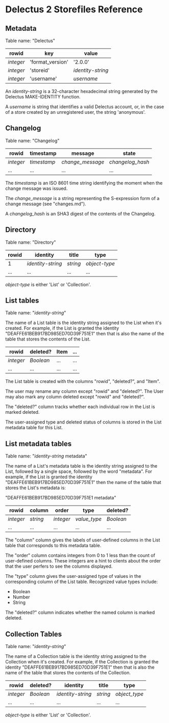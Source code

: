 # Delectus 2 Storefiles Reference

## Metadata

Table name: "Delectus"

| rowid     | key              | value             |
| --------- | ---------------- | ----------------- |
| _integer_ | 'format_version' | '2.0.0'           |
| _integer_ | 'storeid'        | _identity-string_ |
| _integer_ | 'username'       | _username_        |

An _identity-string_ is a 32-character hexadecimal string generated by
the Delectus MAKE-IDENTITY function.

A _username_ is string that identifies a valid Delectus account, or,
in the case of a store created by an unregistered user, the string
'anonymous'.


## Changelog

Table name: "Changelog"

| rowid     | timestamp   | message          | state            |
| --------- | ----------- | ---------------- | ---------------- |
| _integer_ | _timestamp_ | _change_message_ | _changelog_hash_ |
|       ... |         ... |              ... |              ... |

The _timestamp_ is an ISO 8601 time string identifying the moment when
the change message was issued.

The _change_message_ is a string representing the S-expression form of
a change message (see "changes.md").

A _changelog_hash_ is an SHA3 digest of the contents of the Changelog.

## Directory

Table name: "Directory"

| rowid | identity          | title    | type          |
| ----- | ----------------- | -------- | ------------- |
|     1 | _identity-string_ | _string_ | _object-type_ |
|   ... |               ... |      ... |           ... |

_object-type_ is either 'List' or 'Collection'.

## List tables

Table name: "_identity-string_"

The name of a List table is the identity string assigned to the List
when it's created. For example, if the List is granted the identity
"DEAFFE61BEB917BD985ED70D39F751E1" then that is also the name of the
table that stores the contents of the List.

| rowid     | deleted?  | Item | ... |
| --------- | --------- | ---- | --- |
| _integer_ | _Boolean_ |  ... | ... |
|       ... |       ... |  ... | ... |

The List table is created with the columns "rowid", "deleted?", and
"Item".

The user may rename any column except "rowid" and "deleted?". The User
may also mark any column deleted except "rowid" and "deleted?".

The "deleted?" column tracks whether each individual row in the List
is marked deleted.

The user-assigned type and deleted status of columns is stored in the
List metadata table for this List.

## List metadata tables

Table name: "_identity-string_ metadata"

The name of a List's metadata table is the identity string assigned to
the List, followed by a single space, followed by the word
"metadata". For example, if the List is granted the identity
"DEAFFE61BEB917BD985ED70D39F751E1" then the name of the table that
stores the List's metadata is:

"DEAFFE61BEB917BD985ED70D39F751E1 metadata"

| rowid     | column   | order     | type          | deleted?  |
| --------- | -------- | --------- | ------------- | --------- |
| _integer_ | _string_ | _integer_ | _value_type_  | _Boolean_ |
|       ... |      ... |       ... |           ... |       ... |

The "column" column gives the labels of user-defined columns in the
List table that corresponds to this metadata table.

The "order" column contains integers from 0 to 1 less than the count
of user-defined columns. These integers are a hint to clients about
the order that the user perfers to see the columns displayed.

The "type" column gives the user-assigned type of values in the
corresponding column of the List table. Recognized value types include:

- Boolean
- Number
- String

The "deleted?" column indicates whether the named column is marked
deleted.

## Collection Tables

Table name: "_identity-string_"

The name of a Collection table is the identity string assigned to the
Collection when it's created. For example, if the Collection is
granted the identity "DEAFFE61BEB917BD985ED70D39F751E1" then that is
also the name of the table that stores the contents of the Collection.

| rowid     | deleted?  | identity           | title    | type          |
| --------- | --------- | ------------------ | -------- | ------------- |
| _integer_ | _Boolean_ | _identity-string_  | _string_ | _object_type_ |
|       ... |       ... |                ... |      ... |           ... |

_object-type_ is either 'List' or 'Collection'.

